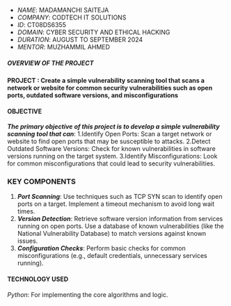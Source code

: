- *NAME*: MADAMANCHI SAITEJA
- *COMPANY*: CODTECH IT SOLUTIONS
- *ID*: CT08DS6355
- *DOMAIN*: CYBER SECURITY AND ETHICAL HACKING
- *DURATION*: AUGUST TO SEPTEMBER 2024
- *MENTOR*:  MUZHAMMIL AHMED
 


##### OVERVIEW OF THE PROJECT


#### PROJECT :  ****Create a simple vulnerability scanning tool that scans a network or website for common security vulnerabilities such as open ports, outdated software versions, and misconfigurations****


#### OBJECTIVE
***The primary objective of this project is to develop a simple vulnerability scanning tool that can***:
1.Identify Open Ports: Scan a target network or website to find open ports that may be susceptible to attacks.
2.Detect Outdated Software Versions: Check for known vulnerabilities in software versions running on the target system.
3.Identify Misconfigurations: Look for common misconfigurations that could lead to security vulnerabilities.



### KEY COMPONENTS
1. ***Port Scanning***:
Use techniques such as TCP SYN scan to identify open ports on a target.
Implement a timeout mechanism to avoid long wait times.
2. ***Version Detection***:
Retrieve software version information from services running on open ports.
Use a database of known vulnerabilities (like the National Vulnerability Database) to match versions against known issues.
3. ***Configuration Checks***:
Perform basic checks for common misconfigurations (e.g., default credentials, unnecessary services running).
  

#### TECHNOLOGY USED
*Python*: For implementing the core algorithms and logic.
